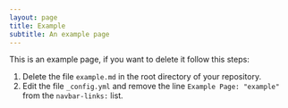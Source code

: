```yaml
---
layout: page
title: Example
subtitle: An example page
---
```


This is an example page, if you want to delete it follow this steps:

1. Delete the file `example.md` in the root directory of your repository.
2. Edit the file `_config.yml` and remove the line `Example Page: "example"` from the `navbar-links:` list.